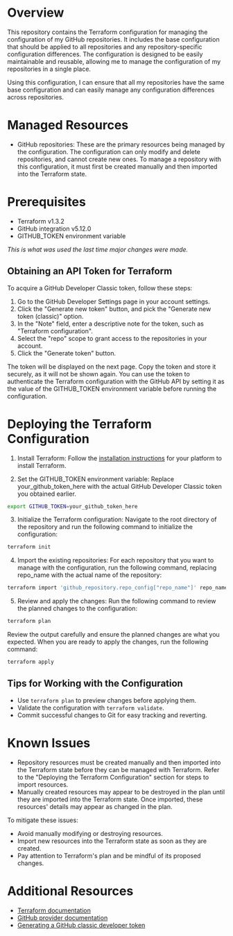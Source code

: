 # Overview

This repository contains the Terraform configuration for managing the configuration of my GitHub repositories. It includes the base configuration that should be applied to all repositories and any repository-specific configuration differences. The configuration is designed to be easily maintainable and reusable, allowing me to manage the configuration of my repositories in a single place.

Using this configuration, I can ensure that all my repositories have the same base configuration and can easily manage any configuration differences across repositories.

# Managed Resources

- GitHub repositories: These are the primary resources being managed by the configuration. The configuration can only modify and delete repositories, and cannot create new ones. To manage a repository with this configuration, it must first be created manually and then imported into the Terraform state.

# Prerequisites

- Terraform v1.3.2
- GitHub integration v5.12.0
- GITHUB_TOKEN environment variable

_This is what was used the last time major changes were made._

## Obtaining an API Token for Terraform

To acquire a GitHub Developer Classic token, follow these steps:

1. Go to the GitHub Developer Settings page in your account settings.
2. Click the "Generate new token" button, and pick the "Generate new token (classic)" option.
3. In the "Note" field, enter a descriptive note for the token, such as "Terraform configuration".
4. Select the "repo" scope to grant access to the repositories in your account.
5. Click the "Generate token" button.

The token will be displayed on the next page. Copy the token and store it securely, as it will not be shown again. You can use the token to authenticate the Terraform configuration with the GitHub API by setting it as the value of the GITHUB_TOKEN environment variable before running the configuration.

# Deploying the Terraform Configuration

1. Install Terraform: Follow the [installation instructions](https://www.terraform.io/downloads.html) for your platform to install Terraform.

2. Set the GITHUB_TOKEN environment variable: Replace your_github_token_here with the actual GitHub Developer Classic token you obtained earlier.
```bash
export GITHUB_TOKEN=your_github_token_here
```

3. Initialize the Terraform configuration: Navigate to the root directory of the repository and run the following command to initialize the configuration:
```bash
terraform init
```

4. Import the existing repositories: For each repository that you want to manage with the configuration, run the following command, replacing repo_name with the actual name of the repository:
```bash
terraform import 'github_repository.repo_config["repo_name"]' repo_name
```

5. Review and apply the changes: Run the following command to review the planned changes to the configuration:
```bash
terraform plan
```

Review the output carefully and ensure the planned changes are what you expected. When you are ready to apply the changes, run the following command:
```bash
terraform apply
```

## Tips for Working with the Configuration

- Use `terraform plan` to preview changes before applying them.
- Validate the configuration with `terraform validate`.
- Commit successful changes to Git for easy tracking and reverting.

# Known Issues

- Repository resources must be created manually and then imported into the Terraform state before they can be managed with Terraform. Refer to the "Deploying the Terraform Configuration" section for steps to import resources.
- Manually created resources may appear to be destroyed in the plan until they are imported into the Terraform state. Once imported, these resources' details may appear as changed in the plan.

To mitigate these issues:

- Avoid manually modifying or destroying resources.
- Import new resources into the Terraform state as soon as they are created.
- Pay attention to Terraform's plan and be mindful of its proposed changes.


# Additional Resources

- [Terraform documentation](https://www.terraform.io/docs/index.html)
- [GitHub provider documentation](https://www.terraform.io/docs/providers/github/index.html)
- [Generating a GitHub classic developer token](https://docs.github.com/en/authentication/keeping-your-account-and-data-secure/creating-a-personal-access-token#creating-a-personal-access-token-classic)


